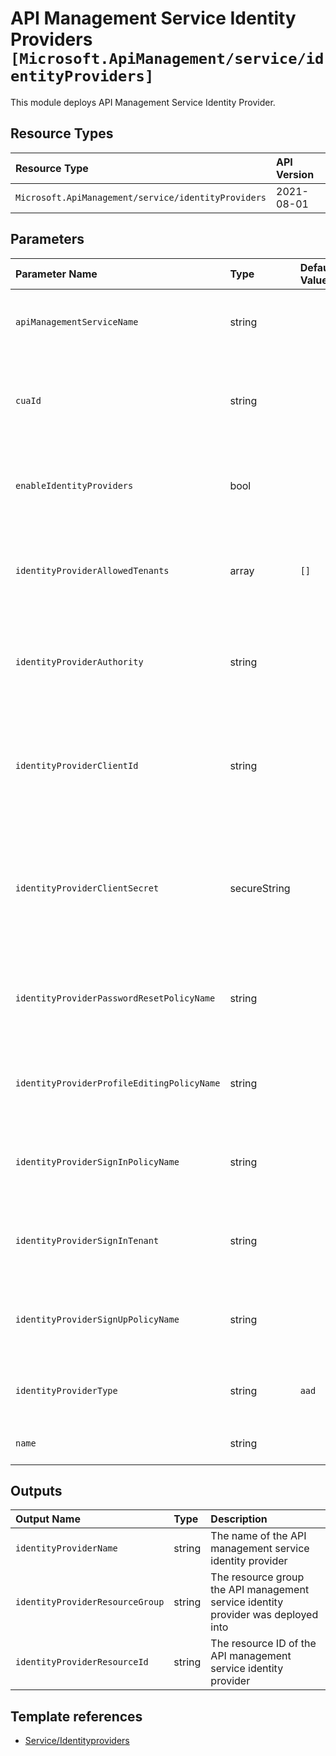 # API Management Service Identity Providers `[Microsoft.ApiManagement/service/identityProviders]`

This module deploys API Management Service Identity Provider.

## Resource Types

| Resource Type | API Version |
| :-- | :-- |
| `Microsoft.ApiManagement/service/identityProviders` | 2021-08-01 |

## Parameters

| Parameter Name | Type | Default Value | Possible Values | Description |
| :-- | :-- | :-- | :-- | :-- |
| `apiManagementServiceName` | string |  |  | Required. The name of the of the API Management service. |
| `cuaId` | string |  |  | Optional. Customer Usage Attribution ID (GUID). This GUID must be previously registered |
| `enableIdentityProviders` | bool |  |  | Optional. Used to enable the deployment of the identityProviders child resource. |
| `identityProviderAllowedTenants` | array | `[]` |  | Optional. List of Allowed Tenants when configuring Azure Active Directory login. - string |
| `identityProviderAuthority` | string |  |  | Optional. OpenID Connect discovery endpoint hostname for AAD or AAD B2C. |
| `identityProviderClientId` | string |  |  | Optional. Client ID of the Application in the external Identity Provider. Required if identity provider is used. |
| `identityProviderClientSecret` | secureString |  |  | Optional. Client secret of the Application in external Identity Provider, used to authenticate login request. Required if identity provider is used. |
| `identityProviderPasswordResetPolicyName` | string |  |  | Optional. Password Reset Policy Name. Only applies to AAD B2C Identity Provider. |
| `identityProviderProfileEditingPolicyName` | string |  |  | Optional. Profile Editing Policy Name. Only applies to AAD B2C Identity Provider. |
| `identityProviderSignInPolicyName` | string |  |  | Optional. Signin Policy Name. Only applies to AAD B2C Identity Provider. |
| `identityProviderSignInTenant` | string |  |  | Optional. The TenantId to use instead of Common when logging into Active Directory |
| `identityProviderSignUpPolicyName` | string |  |  | Optional. Signup Policy Name. Only applies to AAD B2C Identity Provider. |
| `identityProviderType` | string | `aad` | `[aad, aadB2C, facebook, google, microsoft, twitter]` | Optional. Identity Provider Type identifier. |
| `name` | string |  |  | Required. Identity provider name |

## Outputs

| Output Name | Type | Description |
| :-- | :-- | :-- |
| `identityProviderName` | string | The name of the API management service identity provider |
| `identityProviderResourceGroup` | string | The resource group the API management service identity provider was deployed into |
| `identityProviderResourceId` | string | The resource ID of the API management service identity provider |

## Template references

- [Service/Identityproviders](https://docs.microsoft.com/en-us/azure/templates/Microsoft.ApiManagement/2021-08-01/service/identityProviders)
